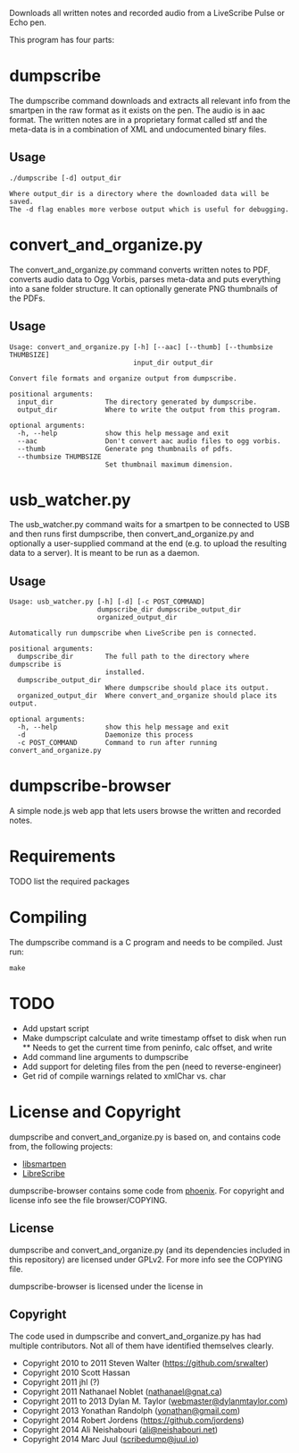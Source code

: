 
Downloads all written notes and recorded audio from a LiveScribe Pulse or Echo pen.

This program has four parts:
 
# dumpscribe

The dumpscribe command downloads and extracts all relevant info from the smartpen in the raw format as it exists on the pen. The audio is in aac format. The written notes are in a proprietary format called stf and the meta-data is in a combination of XML and undocumented binary files.

## Usage

```
./dumpscribe [-d] output_dir

Where output_dir is a directory where the downloaded data will be saved.
The -d flag enables more verbose output which is useful for debugging.
```

# convert_and_organize.py

The convert_and_organize.py command converts written notes to PDF, converts audio data to Ogg Vorbis, parses meta-data and puts everything into a sane folder structure. It can optionally generate PNG thumbnails of the PDFs.

## Usage

```
Usage: convert_and_organize.py [-h] [--aac] [--thumb] [--thumbsize THUMBSIZE]
                               input_dir output_dir

Convert file formats and organize output from dumpscribe.

positional arguments:
  input_dir             The directory generated by dumpscribe.
  output_dir            Where to write the output from this program.

optional arguments:
  -h, --help            show this help message and exit
  --aac                 Don't convert aac audio files to ogg vorbis.
  --thumb               Generate png thumbnails of pdfs.
  --thumbsize THUMBSIZE
                        Set thumbnail maximum dimension.
```

# usb_watcher.py

The usb_watcher.py command waits for a smartpen to be connected to USB and then runs first dumpscribe, then convert_and_organize.py and optionally a user-supplied command at the end (e.g. to upload the resulting data to a server). It is meant to be run as a daemon.

## Usage

```
Usage: usb_watcher.py [-h] [-d] [-c POST_COMMAND]
                      dumpscribe_dir dumpscribe_output_dir
                      organized_output_dir

Automatically run dumpscribe when LiveScribe pen is connected.

positional arguments:
  dumpscribe_dir        The full path to the directory where dumpscribe is
                        installed.
  dumpscribe_output_dir
                        Where dumpscribe should place its output.
  organized_output_dir  Where convert_and_organize should place its output.

optional arguments:
  -h, --help            show this help message and exit
  -d                    Daemonize this process
  -c POST_COMMAND       Command to run after running convert_and_organize.py
```

# dumpscribe-browser

A simple node.js web app that lets users browse the written and recorded notes.

# Requirements

TODO list the required packages

# Compiling

The dumpscribe command is a C program and needs to be compiled. Just run:

```
make
```

# TODO

* Add upstart script
* Make dumpscript calculate and write timestamp offset to disk when run
** Needs to get the current time from peninfo, calc offset, and write
* Add command line arguments to dumpscribe
* Add support for deleting files from the pen (need to reverse-engineer)
* Get rid of compile warnings related to xmlChar vs. char

# License and Copyright

dumpscribe and convert_and_organize.py is based on, and contains code from, the following projects:

* [libsmartpen](https://github.com/srwalter/libsmartpen)
* [LibreScribe](https://github.com/dylanmtaylor/LibreScribe)

dumpscribe-browser contains some code from [phoenix](https://github.com/pfraze/phoenix). For copyright and license info see the file browser/COPYING.

## License

dumpscribe and convert_and_organize.py (and its dependencies included in this repository) are licensed under GPLv2. For more info see the COPYING file.

dumpscribe-browser is licensed under the license in 

## Copyright

The code used in dumpscribe and convert_and_organize.py has had multiple contributors. Not all of them have identified themselves clearly.

* Copyright 2010 to 2011 Steven Walter (https://github.com/srwalter)
* Copyright 2010 Scott Hassan
* Copyright 2011 jhl (?)
* Copyright 2011 Nathanael Noblet (nathanael@gnat.ca)
* Copyright 2011 to 2013 Dylan M. Taylor (webmaster@dylanmtaylor.com)
* Copyright 2013 Yonathan Randolph (yonathan@gmail.com) 
* Copyright 2014 Robert Jordens (https://github.com/jordens)
* Copyright 2014 Ali Neishabouri (ali@neishabouri.net)
* Copyright 2014 Marc Juul (scribedump@juul.io)
